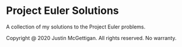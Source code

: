 # Project Euler Solutions

A collection of my solutions to the Project Euler problems.



Copyright @ 2020 Justin McGettigan.  All rights reserved. No warranty.
